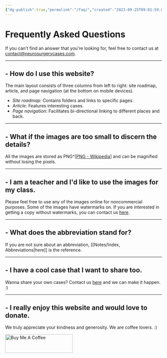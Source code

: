 ```yaml
---
{"dg-publish":true,"permalink":"/faq/","created":"2023-09-25T09:01:59.890-07:00","updated":"2023-10-04T10:56:31.615-07:00"}
---
```



# Frequently Asked Questions

If you can't find an answer that you're looking for, feel free to contact us at [contact@neurosurgerycases.com](mailto:contact@neurosurgerycases.com).

---

## - How do I use this website?

The main layout consists of three columns from left to right: site roadmap, article, and page navigation (at the bottom on mobile devices).

- _Site roadmap_: Contains folders and links to specific pages.
- _Article_: Features interesting cases.
- _Page navigation_: Facilitates bi-directional linking to different places and back.

---

## - What if the images are too small to discern the details?

All the images are stored as PNG^[[PNG - Wikipedia](https://en.wikipedia.org/wiki/PNG)] and can be magnified without losing the pixels.

---

## - I am a teacher and I'd like to use the images for my class.

Please feel free to use any of the images online for noncommercial purposes. 
Some of the images have watermarks on. If you are interested in getting a copy without watermarks, you can contact us [here](mailto:contact@neurosurgerycases.com).

---

## - What does the abbreviation stand for?

If you are not sure about an abbreviation, [[Notes/Index, Abbreviations\|here]] is the reference.

---

## - I have a cool case that I want to share too.

Wanna share your own cases? Contact us [here](mailto:contact@neurosurgerycases.com) and we can make it happen. :)

---

## - I really enjoy this website and would love to donate.

We truly appreciate your kindness and generosity. We are coffee lovers. :)

<a href="https://www.buymeacoffee.com/neurosurgerycases" target="_blank"><img src="https://cdn.buymeacoffee.com/buttons/v2/default-yellow.png" alt="Buy Me A Coffee" style="height: 60px !important;width: 217px !important;" ></a>